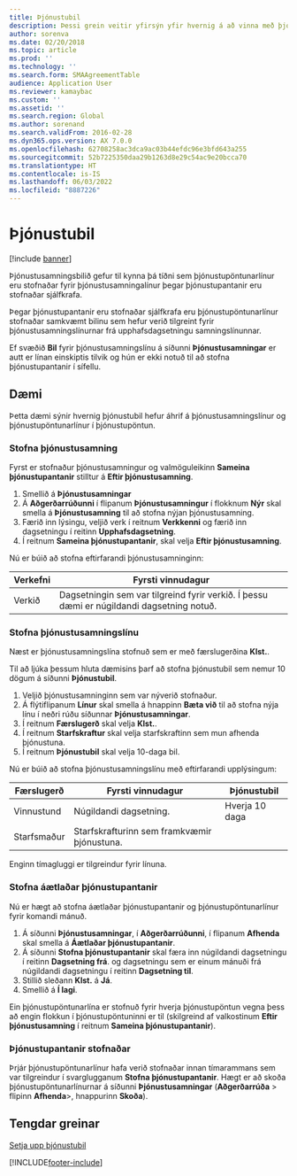 ```yaml
---
title: Þjónustubil
description: Þessi grein veitir yfirsýn yfir hvernig á að vinna með þjónustubil. Þjónustusamningsbilið gefur til kynna þá tíðni sem þjónustupöntunarlínur eru stofnaðar fyrir þjónustusamningalínur þegar þjónustupantanir eru stofnaðar sjálfkrafa.
author: sorenva
ms.date: 02/20/2018
ms.topic: article
ms.prod: ''
ms.technology: ''
ms.search.form: SMAAgreementTable
audience: Application User
ms.reviewer: kamaybac
ms.custom: ''
ms.assetid: ''
ms.search.region: Global
ms.author: sorenand
ms.search.validFrom: 2016-02-28
ms.dyn365.ops.version: AX 7.0.0
ms.openlocfilehash: 62708258ac3dca9ac03b44efdc96e3bfd643a255
ms.sourcegitcommit: 52b7225350daa29b1263d8e29c54ac9e20bcca70
ms.translationtype: HT
ms.contentlocale: is-IS
ms.lasthandoff: 06/03/2022
ms.locfileid: "8887226"
---
```

# <a name="service-intervals"></a>Þjónustubil

[!include [banner](../includes/banner.md)]

Þjónustusamningsbilið gefur til kynna þá tíðni sem þjónustupöntunarlínur eru stofnaðar fyrir þjónustusamningalínur þegar þjónustupantanir eru stofnaðar sjálfkrafa.

Þegar þjónustupantanir eru stofnaðar sjálfkrafa eru þjónustupöntunarlínur stofnaðar samkvæmt bilinu sem hefur verið tilgreint fyrir þjónustusamningslínurnar frá upphafsdagsetningu samningslínunnar.

Ef svæðið **Bil** fyrir þjónustusamningslínu á síðunni **Þjónustusamningar** er autt er línan einskiptis tilvik og hún er ekki notuð til að stofna þjónustupantanir í sífellu.

## <a name="example"></a>Dæmi

Þetta dæmi sýnir hvernig þjónustubil hefur áhrif á þjónustusamningslínur og þjónustupöntunarlínur í þjónustupöntun.

### <a name="create-a-service-agreement"></a>Stofna þjónustusamning

Fyrst er stofnaður þjónustusamningur og valmöguleikinn **Sameina þjónustupantanir** stilltur á **Eftir þjónustusamning**.

1. Smellið á **Þjónustusamningar**
2. Á **Aðgerðarrúðunni** í flipanum **Þjónustusamningur** í flokknum **Nýr** skal smella á **Þjónustusamning** til að stofna nýjan þjónustusamning.
3. Færið inn lýsingu, veljið verk í reitnum **Verkkenni** og færið inn dagsetningu í reitinn **Upphafsdagsetning**.
4. Í reitnum **Sameina þjónustupantanir**, skal velja **Eftir þjónustusamning**.

Nú er búið að stofna eftirfarandi þjónustusamninginn:

| Verkefni      | Fyrsti vinnudagur                                                                         |
|--------------|------------------------------------------------------------------------------------|
| Verkið | Dagsetningin sem var tilgreind fyrir verkið. Í þessu dæmi er núgildandi dagsetning notuð. |

### <a name="create-a-service-agreement-line"></a>Stofna þjónustusamningslínu

Næst er þjónustusamningslína stofnuð sem er með færslugerðina **Klst.**.

Til að ljúka þessum hluta dæmisins þarf að stofna þjónustubil sem nemur 10 dögum á síðunni **Þjónustubil**. 

1. Veljið þjónustusamninginn sem var nýverið stofnaður. 
2. Á flýtiflipanum **Línur** skal smella á hnappinn **Bæta við** til að stofna nýja línu í neðri rúðu síðunnar **Þjónustusamningar**.
3. Í reitnum **Færslugerð** skal velja **Klst.**.
4. Í reitnum **Starfskraftur** skal velja starfskraftinn sem mun afhenda þjónustuna.
5. Í reitnum **Þjónustubil** skal velja 10-daga bil.

Nú er búið að stofna þjónustusamningslínu með eftirfarandi upplýsingum:

| Færslugerð | Fyrsti vinnudagur                               | Þjónustubil |
|------------------|------------------------------------------|------------------|
| Vinnustund             | Núgildandi dagsetning.                        | Hverja 10 daga    |
| Starfsmaður           | Starfskrafturinn sem framkvæmir þjónustuna. |                  |

Enginn tímagluggi er tilgreindur fyrir línuna. 

### <a name="create-planned-service-orders"></a>Stofna áætlaðar þjónustupantanir

Nú er hægt að stofna áætlaðar þjónustupantanir og þjónustupöntunarlínur fyrir komandi mánuð.

1. Á síðunni **Þjónustusamningar**, í **Aðgerðarrúðunni**, í flipanum **Afhenda** skal smella á **Áætlaðar þjónustupantanir**.
2. Á síðunni **Stofna þjónustupantanir** skal færa inn núgildandi dagsetningu í reitinn **Dagsetning frá**. og dagsetningu sem er einum mánuði frá núgildandi dagsetningu í reitinn **Dagsetning til**.
3. Stillið sleðann **Klst.** á **Já**. 
4. Smellið á **Í lagi**.

Ein þjónustupöntunarlína er stofnuð fyrir hverja þjónustupöntun vegna þess að engin flokkun í þjónustupöntuninni er til (skilgreind af valkostinum **Eftir þjónustusamning** í reitnum **Sameina þjónustupantanir**).

### <a name="service-orders-created"></a>Þjónustupantanir stofnaðar

Þrjár þjónustupöntunarlínur hafa verið stofnaðar innan tímarammans sem var tilgreindur í svarglugganum **Stofna þjónustupantanir**. Hægt er að skoða þjónustupöntunarlínurnar á síðunni **Þjónustusamningar** (**Aðgerðarrúða** \> flipinn **Afhenda**\>, hnappurinn **Skoða**).

## <a name="related-articles"></a>Tengdar greinar

[Setja upp þjónustubil](set-up-service-intervals.md)  



[!INCLUDE[footer-include](../../includes/footer-banner.md)]